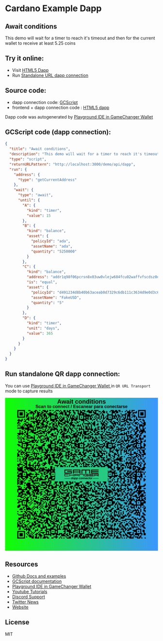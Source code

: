 
# Cardano Example Dapp

## **Await conditions**

This demo will wait for a timer to reach it's timeout and then for the current wallet to receive at least 5.25 coins


## Try it online: 

-  Visit [HTML5 Dapp](https://gamechangerfinance.github.io/gamechanger.wallet/examples/Await%20conditions.html)
-  Run [Standalone URL dapp connection](https://beta-wallet.gamechanger.finance/api/2/run/1-H4sIAAAAAAAAA3VRUY-bMAz-KxEve6nWACUtfevuNGnSNE3b7geYxJT00gCJgbJT__sSeredTjeEwPb32f5sPyWkyWCyTw4TaGKytUqTbq1PVolCL53uohsIvxrtmcJzyyZtDFvodesYMNJndIxa5hBkwzR98EusHYiBVYwatAs1GEwOzqGlkG8M0i1Loh6RATGD4IkVH7MiKNGLCJq7KO-mJPgOaXD24cfX70CELipriLr9em1aCaZpPe1zzvk6Sl1Dp9cKui4mDoH7lIBSDr2P5nPpI9LdTdThGbuukjjeKw4s_ioZLGkT44f4edRWBXCZP4AjmCGQ0yLkf3qFV2DASgwM8B6Xsl1rtJy_RBQUvCDf4Ix_I_0AoRnNIVBkRZiIJ9dQ-O79wi9TLVbal7uai046b3cXng8THw2eJrHb1HLg2QR1PdZeKv-bq9OxV-IkRl5LvrEFNseszObL6MNvRO_6_nzpa9tt52Gy27nPRj_bbeipYzsMMs1_JlObMs3yjdpVG16JHCRCxdU2z0opVJWmqcxFgEvkKpciFUKGN82rN-v4DI_48PP-zUqWZdy_c4XBxsslCmb_7ya5KK7x-QOlNm6u8AIAAA)

## Source code:

- dapp connection code: [GCScript](Await%20conditions.gcscript)
- frontend + dapp connection code : [HTML5 dapp](Await%20conditions.html)

Dapp code was autogenerated by [Playground IDE in GameChanger Wallet ](https://beta-wallet.gamechanger.finance/playground)

## GCScript code (dapp connection):
```json
{
  "title": "Await conditions",
  "description": "This demo will wait for a timer to reach it's timeout and then for the current wallet to receive at least 5.25 coins",
  "type": "script",
  "returnURLPattern": "http://localhost:3000/demo/api/dapp",
  "run": {
    "address": {
      "type": "getCurrentAddress"
    },
    "wait": {
      "type": "await",
      "until": {
        "A": {
          "kind": "timer",
          "value": 15
        },
        "B": {
          "kind": "balance",
          "asset": {
            "policyId": "ada",
            "assetName": "ada",
            "quantity": "5250000"
          }
        },
        "C": {
          "kind": "balance",
          "address": "addr1q98f06pcrsn8x03uw0vlejw684fcu02waffvfscdsz0djgqd6j6v0fc04n5ehg292yxvs292vesrqqmxqfnp7yuwn7yq2vsyn7",
          "is": "equal",
          "asset": {
            "policyId": "d491234d8b40b63aceab0d7329c6db111c3634d9e0d3c6166c66c13b",
            "assetName": "FakeUSD",
            "quantity": "5"
          }
        },
        "D": {
          "kind": "timer",
          "unit": "days",
          "value": 365
        }
      }
    }
  }
}
```

## Run standalone QR dapp connection: 

You can use [Playground IDE in GameChanger Wallet ](https://beta-wallet.gamechanger.finance/playground) in `QR URL Transport` mode to capture results

[![This GCScript/URL is too large! make it shorter uploading parts to GCFS. Unable to generate QR code](Await%20conditions.png)](https://gamechangerfinance.github.io/gamechanger.wallet/examples/Await%20conditions.png)

## Resources
- [Github Docs and examples](https://github.com/GameChangerFinance/gamechanger.wallet/)
- [GCScript documentation](https://beta-wallet.gamechanger.finance/doc/api/v2/api.html)
- [Playground IDE in GameChanger Wallet ](https://beta-wallet.gamechanger.finance/playground)
- [Youtube Tutorials](https://www.youtube.com/@gamechanger.finance)
- [Discord Support](https://discord.gg/vpbfyRaDKG)
- [Twitter News](https://twitter.com/GameChangerOk)
- [Website](https://gamechanger.finance)

## License
MIT 
    
